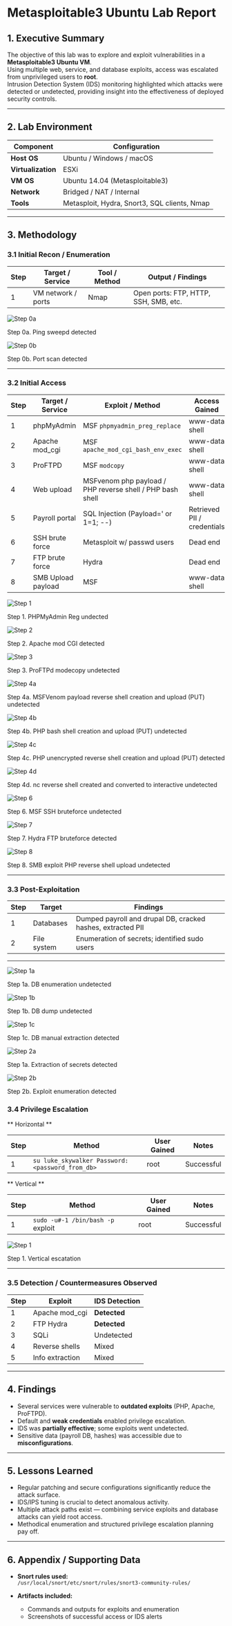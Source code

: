 # Metasploitable3 Ubuntu Lab Report

## 1. Executive Summary
The objective of this lab was to explore and exploit vulnerabilities in a **Metasploitable3 Ubuntu VM**.  
Using multiple web, service, and database exploits, access was escalated from unprivileged users to **root**.  
Intrusion Detection System (IDS) monitoring highlighted which attacks were detected or undetected, providing insight into the effectiveness of deployed security controls.

---

## 2. Lab Environment

| Component       | Configuration                          |
|-----------------|----------------------------------------|
| **Host OS**     | Ubuntu / Windows / macOS              |
| **Virtualization** | ESXi                               |
| **VM OS**       | Ubuntu 14.04 (Metasploitable3)         |
| **Network**     | Bridged / NAT / Internal               |
| **Tools**       | Metasploit, Hydra, Snort3, SQL clients, Nmap |

---


## 3. Methodology

### 3.1 Initial Recon / Enumeration


| Step | Target / Service | Tool / Method | Output / Findings          |
|------|------------------|---------------|----------------------------|
| 1    | VM network / ports | Nmap        | Open ports: FTP, HTTP, SSH, SMB, etc. |



![Step 0a](assets/ping_detected.png)

Step 0a. Ping sweepd detected



![Step 0b](assets/detected_scan.png)

Step 0b. Port scan detected



---

### 3.2 Initial Access

| Step | Target / Service | Exploit / Method | Access Gained | IDS Detection |
|------|------------------|------------------|---------------|---------------|
| 1    | phpMyAdmin       | MSF `phpmyadmin_preg_replace` | www-data shell | Undetected |
| 2    | Apache mod_cgi   | MSF `apache_mod_cgi_bash_env_exec` | www-data shell | **Detected** |
| 3    | ProFTPD          | MSF `modcopy`   | www-data shell     | Undetected |
| 4    | Web upload       | MSFvenom php payload / PHP reverse shell / PHP bash shell | www-data shell | Detected / Undetected |
| 5    | Payroll portal   | SQL Injection (Payload=' or 1=1; --)   | Retrieved PII / credentials | Undetected |
| 6    | SSH brute force  | Metasploit w/ passwd users | Dead end | Undetected |
| 7    | FTP brute force  | Hydra           | Dead end      | **Detected** |
| 8    | SMB Upload payload | MSF           | www-data shell      | **Detected** |


![Step 1](assets/phpmyadmin_reg_undetected.png)

Step 1. PHPMyAdmin Reg undected



![Step 2](assets/apache_mod_cgi_detected.png)

Step 2. Apache mod CGI detected



![Step 3](assets/proftpd_modcopy_undetected.png)

Step 3. ProFTPd modecopy undetected



![Step 4a](assets/msfvenom_payload_revshell_posted_undetected.png)

Step 4a. MSFVenom payload reverse shell creation and upload (PUT) undetected



![Step 4b](assets/php_bash_undetected.png)

Step 4b. PHP bash shell creation and upload (PUT) undetected



![Step 4c](assets/unencrypted_php_rshell_detected.png)

Step 4c. PHP unencrypted reverse shell creation and upload (PUT) detected



![Step 4d](assets/id_interactive_reverse_shell_detected.png)

Step 4d. nc reverse shell created and converted to interactive undetected



![Step 6](assets/bruteforce_undetected.png)

Step 6. MSF SSH bruteforce undetected



![Step 7](assets/bruteforce_ftp_detected.png)

Step 7. Hydra FTP bruteforce detected



![Step 8](assets/exploit_smb_php_undetected.png)

Step 8. SMB exploit PHP reverse shell upload undetected




---


### 3.3 Post-Exploitation

| Step | Target       | Findings |
|------|--------------|----------|
| 1    | Databases    | Dumped payroll and drupal DB, cracked hashes, extracted PII |
| 2    | File system  | Enumeration of secrets; identified sudo users    |

---

![Step 1a](assets/db_enumeration_undetected.png)

Step 1a. DB enumeration undetected



![Step 1b](assets/database_dump.png)

Step 1b. DB dump undetected



![Step 1c](assets/Extraction_of_db_detected.png)

Step 1c. DB manual extraction detected



![Step 2a](assets/secret_manual_enumeration_detected.png)

Step 1a. Extraction of secrets detected



![Step 2b](assets/exploit_enumeration_detected.png)

Step 2b. Exploit enumeration detected




### 3.4 Privilege Escalation

** Horizontal **


| Step | Method                              | User Gained | Notes        |
|------|--------------------------------------|-------------|--------------|
| 1    | `su luke_skywalker Password: <password_from_db>`  | root        | Successful   |


** Vertical **

| Step | Method                              | User Gained | Notes        |
|------|--------------------------------------|-------------|--------------|
| 1    | `sudo -u#-1 /bin/bash -p` exploit   | root        | Successful   |

![Step 1](assets/vertical_escalation.png)

Step 1. Vertical escatation



---

### 3.5 Detection / Countermeasures Observed

| Step | Exploit        | IDS Detection |
|------|----------------|---------------|
| 1    | Apache mod_cgi | **Detected**  |
| 2    | FTP Hydra      | **Detected**  |
| 3    | SQLi           | Undetected    |
| 4    | Reverse shells | Mixed         |
| 5    | Info extraction | Mixed         |



---

## 4. Findings

- Several services were vulnerable to **outdated exploits** (PHP, Apache, ProFTPD).  
- Default and **weak credentials** enabled privilege escalation.  
- IDS was **partially effective**; some exploits went undetected.  
- Sensitive data (payroll DB, hashes) was accessible due to **misconfigurations**.  

---

## 5. Lessons Learned

- Regular patching and secure configurations significantly reduce the attack surface.  
- IDS/IPS tuning is crucial to detect anomalous activity.  
- Multiple attack paths exist — combining service exploits and database attacks can yield root access.  
- Methodical enumeration and structured privilege escalation planning pay off.  

---

## 6. Appendix / Supporting Data

- **Snort rules used:**  
  `/usr/local/snort/etc/snort/rules/snort3-community-rules/`  

- **Artifacts included:**  
  - Commands and outputs for exploits and enumeration  
  - Screenshots of successful access or IDS alerts  



